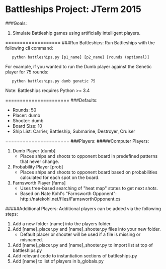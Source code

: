 # Battleships Project: JTerm 2015

###Goals:
1) Simulate Battleship games using artificially intelligent players.<br/>

===================
###Run Battleships:
Run Battleships with the following cli command:
```
   python battleships.py [p1_name] [p2_name] [rounds (optional)]
```
For example, if you wanted to run the Dumb player against the Genetic player for 75 rounds:
```
   python battleships.py dumb genetic 75
```
Note: Battleships requires Python >= 3.4

======================
###Defaults:
<ul>
   <li>
      Rounds: 50
   </li>
   <li>
      Placer: dumb
   </li>
   <li>
      Shooter: dumb
   </li>
   <li>
      Board Size: 10
   </li>
   <li>
      Ship List: Carrier, Battleship, Submarine, Destroyer, Cruiser
   </li>
</ul>
======================
###Players:
#####Computer Players:
<ol>
   <li>
      Dumb Player [dumb]
      <ul>
         <li>
            Places ships and shoots to opponent board in predefined patterns that never change.
         </li>
      </ul>
   </li>
   <li>
      Probability Player [prob]
      <ul>
         <li>
            Places ships and shoots to opponent board based on probabilities calculated for each spot on the board.
         </li>
      </ul>
   </li>
   <li>
      Farnsworth Player [farns]
      <ul>
         <li>
            Uses tree-based searching of "heat map" states to get next shots.
         </li>
         <li>
            Based on Nate Kohl's "Farnsworth Opponent": http://natekohl.net/files/FarnsworthOpponent.cs
         </li>
      </ul>
   </li>
</ol>

#####Additional Players:
Additional players can be added via the following steps:
<ol>
   <li>
      Add a new folder [name] into the players folder.
   </li>
   <li>
      Add [name]_placer.py and [name]_shooter.py files into your new folder.
         <ul>
            <li>
               Default placer or shooter will be used if a file is missing or misnamed.
            </li>
         </ul>
   </li>
   <li>
      Add [name]_placer.py and [name]_shooter.py to import list at top of battleships.py
   </li>
   <li>
      Add relevant code to instantiation sections of battleships.py
   </li>
   <li>
      Add [name] to list of players in b_globals.py
   </li>
</ol>
